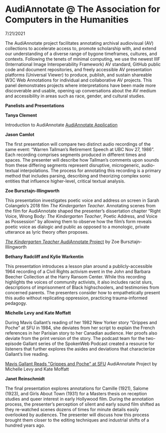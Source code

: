 # AudiAnnotate @ The Association for Computers in the Humanities

7/21/2021

The AudiAnnotate project facilitates annotating archival audiovisual (AV) collections to accelerate access to, promote scholarship with, and extend our understanding of a diverse range of bygone timeframes, cultures, and contexts. Following the tenets of minimal computing, we  use the newest IIIF (International Image Interoperability Framework) AV standard, GitHub public code and document repositories, and freely accessible AV presentation platforms (Universal Viewer) to produce, publish, and sustain shareable W3C Web Annotations for individual and collaborative AV projects. This panel demonstrates projects where interpretations have been made more discoverable and usable, opening up conversations about the AV medium and accessibility in areas such as race, gender, and cultural studies. 

**Panelists and Presentations**

**Tanya Clement**

Introduction to AudiAnnotate
[AudiAnnotate Application](http://audiannotate.brumfieldlabs.com/)


**Jason Camlot**

The first presentation will compare two distinct audio recordings of the same event: “Warren Tallman’s Retirement Speech at UBC Nov 27, 1986”. Each recording comprises segments produced in different times and spaces. The presenter will describe how Tallman’s comments upon sounds from these differing segments represent disruptive, microgeneric, audio-textual interpolations. The process for annotating this recording is a primary method that includes parsing, describing and theorizing complex sonic entities that influence higher-level, critical textual analysis.


**Zoe Bursztajn-Illingworth**

This presentation investigates poetic voice and address on screen in Sarah Colangelo’s 2018 film *The Kindergarten Teacher*. Annotating scenes from the film for AudiAnnotate shaped the presenter’s dissertation chapter “Right Voice, Wrong Body: *The Kindergarten Teacher*, Poetic Address, and Voice as Possession” by allowing them to observe how the film’s form reveals poetic voice as dialogic and public as opposed to a monologic, private utterance as lyric theory often proposes.

[*The Kindergarten Teacher* AudiAnnotate Project](https://zillingworth.github.io/the-kindergarten-teacher-poetry/) by Zoe Bursztajn-Illingworth

**Bethany Radcliff and Kylie Warkentin**

This presentation introduces a lesson plan around a publicly-accessible 1964 recording of a Civil Rights activism event in the John and Barbara Beecher Collection at the Harry Ransom Center. While this recording highlights the voices of community activists, it also includes racist slurs, descriptions of imprisonment of Black highschoolers, and testimonies from concerned parents. The presenters consider how to empathetically present this audio without replicating oppression, practicing trauma-informed pedagogy.

**Michelle Levy and Kate Moffatt**

During Mavis Gallant’s reading of her 1982 New Yorker story “Grippes and Poche” at SFU in 1984, she deviates from her script to explain the French references in her Parisian story to her Canadian audience. Her proofs also deviate from the print version of the story. The podcast team for the two-episode Gallant series of the SpokenWeb Podcast created a resource for listeners that further explores the asides and deviations that characterize Gallant’s live reading.

[Mavis Gallant Reads "Grippes and Poche" at SFU](https://kkatemoffatt.github.io/mg-grippesandpoche-sfu/mavis-gallant-reads-grippes-and-poche-at-sfu/#?c=&m=&s=&cv=) AudiAnnotate Project by Michelle Levy and Kate Moffatt

**Janet Reinschmidt**

The final presentation explores annotations for Camille (1921), Salome (1923), and Girls About Town (1931) for a Masters thesis on reception studies and queer interest in early Hollywood film. During the annotation process, the presenter’s perception of silent and early sound film shifted as they re-watched scenes dozens of times for minute details easily overlooked by audiences. The presenter will discuss how this process brought them closer to the editing techniques and industrial shifts of a hundred years ago.

